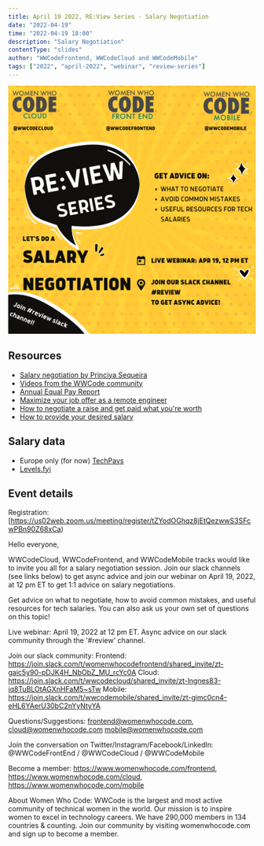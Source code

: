 ```yaml
---
title: April 19 2022, RE:View Series - Salary Negotiation
date: "2022-04-19"
time: "2022-04-19 18:00"
description: "Salary Negotiation"
contentType: "slides"
author: "WWCodeFrontend, WWCodeCloud and WWCodeMobile"
tags: ["2022", "april-2022", "webinar", "review-series"]
---
```


![Salary Negotiation](./review.png)

## Resources

- [Salary negotiation by Princiya Sequeira](https://princiya.com/blog/tags/salary/)
- [Videos from the WWCode community](https://www.youtube.com/c/WomenWhoCodeGlobal/search?query=salary%20&mc_cid=b7f770e744&mc_eid=d3895f688f)
- [Annual Equal Pay Report](https://www.womenwhocode.com/blog/world-s-largest-women-in-tech-organization-releases-annual-equal-pay-report?mc_cid=b7f770e744&mc_eid=d3895f688f)
- [Maximize your job offer as a remote engineer](https://leaddev.com/career-paths-progression-promotion/how-maximize-your-job-offer-remote-engineer)
- [How to negotiate a raise and get paid what you're worth](https://twitter.com/dklineii/status/1513863527441784839)
- [How to provide your desired salary](https://elpha.com/resources/desired-salary)

## Salary data

- Europe only (for now) [TechPays](https://techpays.com/europe/germany)
- [Levels.fyi](https://www.levels.fyi/)

## Event details

Registration: [https://us02web.zoom.us/meeting/register/tZYodOGhqz8jEtQezwwS3SFcwPBn90Z68xCa)

Hello everyone,

WWCodeCloud, WWCodeFrontend, and WWCodeMobile tracks would like to invite you all for a salary negotiation session. Join our slack channels (see links below) to get async advice and join our webinar on April 19, 2022, at 12 pm ET to get 1:1 advice on salary negotiations.

Get advice on what to negotiate, how to avoid common mistakes, and useful resources for tech salaries. You can also ask us your own set of questions on this topic!

Live webinar: April 19, 2022 at 12 pm ET.
Async advice on our slack community through the '#review' channel.

Join our slack community:
Frontend: https://join.slack.com/t/womenwhocodefrontend/shared_invite/zt-gaic5y90-pDJK4H_NbObZ_MU_rcYc0A
Cloud: https://join.slack.com/t/wwcodecloud/shared_invite/zt-lngnes83-iq8TuBLOtAGXnHFaM5~sTw
Mobile: https://join.slack.com/t/wwcodemobile/shared_invite/zt-gimc0cn4-eHL6YAerU30bC2nYyNtyYA

Questions/Suggestions:
frontend@womenwhocode.com,
cloud@womenwhocode.com
mobile@womenwhocode.com

Join the conversation on Twitter/Instagram/Facebook/LinkedIn: @WWCodeFrontEnd / @WWCodeCloud / @WWCodeMobile

Become a member:
https://www.womenwhocode.com/frontend, https://www.womenwhocode.com/cloud, https://www.womenwhocode.com/mobile

About Women Who Code: WWCode is the largest and most active community of technical women in the world. Our mission is to inspire women to excel in technology careers. We have 290,000 members in 134 countries & counting. Join our community by visiting womenwhocode.com and sign up to become a member.